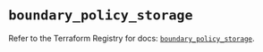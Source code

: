 # `boundary_policy_storage`

Refer to the Terraform Registry for docs: [`boundary_policy_storage`](https://registry.terraform.io/providers/hashicorp/boundary/1.1.15/docs/resources/policy_storage).
